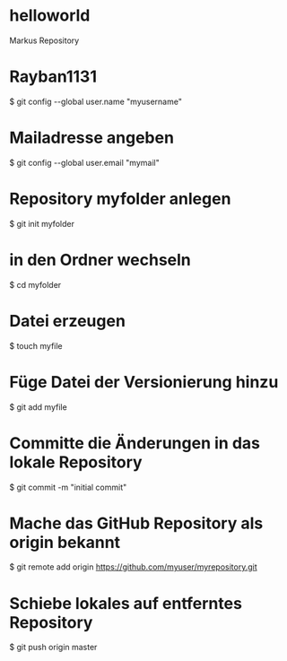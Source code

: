 # helloworld
Markus Repository
# Rayban1131
$ git config --global user.name "myusername"
# Mailadresse angeben
$ git config --global user.email "mymail"
# Repository myfolder anlegen
$ git init myfolder
# in den Ordner wechseln
$ cd myfolder
# Datei erzeugen
$ touch myfile
# Füge Datei der Versionierung hinzu
$ git add myfile
# Committe die Änderungen in das lokale Repository
$ git commit -m "initial commit"
# Mache das GitHub Repository als origin bekannt
$ git remote add origin https://github.com/myuser/myrepository.git
# Schiebe lokales auf entferntes Repository
$ git push origin master
